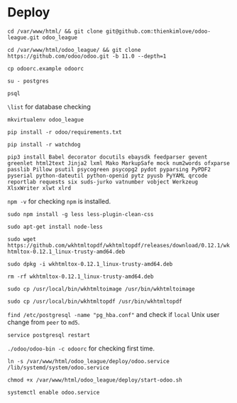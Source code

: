 # Deploy

`cd /var/www/html/ && git clone git@github.com:thienkimlove/odoo-league.git odoo_league`

`cd /var/www/html/odoo_league/ && git clone https://github.com/odoo/odoo.git -b 11.0 --depth=1`

`cp odoorc.example odoorc`

`su - postgres`

`psql`

`\list` for database checking

`mkvirtualenv odoo_league`

`pip install -r odoo/requirements.txt`

`pip install -r watchdog`

`pip3 install Babel decorator docutils ebaysdk feedparser gevent greenlet html2text Jinja2 lxml Mako MarkupSafe mock num2words ofxparse passlib Pillow psutil psycogreen psycopg2 pydot pyparsing PyPDF2 pyserial python-dateutil python-openid pytz pyusb PyYAML qrcode reportlab requests six suds-jurko vatnumber vobject Werkzeug XlsxWriter xlwt xlrd`

`npm -v` for checking `npm` is installed.

`sudo npm install -g less less-plugin-clean-css`

`sudo apt-get install node-less`

`sudo wget https://github.com/wkhtmltopdf/wkhtmltopdf/releases/download/0.12.1/wkhtmltox-0.12.1_linux-trusty-amd64.deb`

`sudo dpkg -i wkhtmltox-0.12.1_linux-trusty-amd64.deb`

`rm -rf wkhtmltox-0.12.1_linux-trusty-amd64.deb`

`sudo cp /usr/local/bin/wkhtmltoimage /usr/bin/wkhtmltoimage`

`sudo cp /usr/local/bin/wkhtmltopdf /usr/bin/wkhtmltopdf`

`find /etc/postgresql -name "pg_hba.conf"` and check if `local` Unix user change from `peer` to `md5`.

`service postgresql restart`

`./odoo/odoo-bin -c odoorc` for checking first time.

`ln -s /var/www/html/odoo_league/deploy/odoo.service /lib/systemd/system/odoo.service`

`chmod +x /var/www/html/odoo_league/deploy/start-odoo.sh`

`systemctl enable odoo.service`

